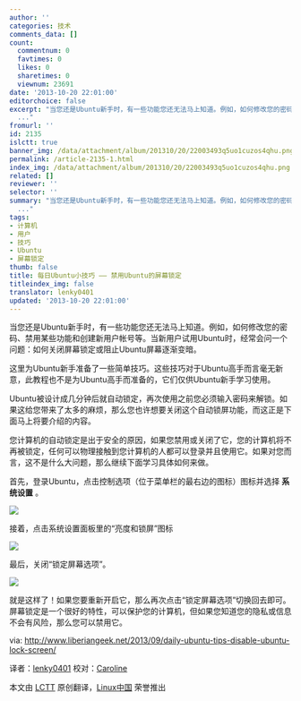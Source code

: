 ```yaml
---
author: ''
categories: 技术
comments_data: []
count:
  commentnum: 0
  favtimes: 0
  likes: 0
  sharetimes: 0
  viewnum: 23691
date: '2013-10-20 22:01:00'
editorchoice: false
excerpt: "当您还是Ubuntu新手时，有一些功能您还无法马上知道。例如，如何修改您的密码、禁用某些功能和创建新用户帐号等。当新用户试用Ubuntu时，经常会问一个问题：如何关闭屏幕锁定或阻止Ubuntu屏幕逐渐变暗。\r\n这里为Ubunt
  ..."
fromurl: ''
id: 2135
islctt: true
banner_img: /data/attachment/album/201310/20/22003493q5uo1cuzos4qhu.png
permalink: /article-2135-1.html
index_img: /data/attachment/album/201310/20/22003493q5uo1cuzos4qhu.png.thumb.jpg
related: []
reviewer: ''
selector: ''
summary: "当您还是Ubuntu新手时，有一些功能您还无法马上知道。例如，如何修改您的密码、禁用某些功能和创建新用户帐号等。当新用户试用Ubuntu时，经常会问一个问题：如何关闭屏幕锁定或阻止Ubuntu屏幕逐渐变暗。\r\n这里为Ubunt
  ..."
tags:
- 计算机
- 用户
- 技巧
- Ubuntu
- 屏幕锁定
thumb: false
title: 每日Ubuntu小技巧 —— 禁用Ubuntu的屏幕锁定
titleindex_img: false
translator: lenky0401
updated: '2013-10-20 22:01:00'
---
```


当您还是Ubuntu新手时，有一些功能您还无法马上知道。例如，如何修改您的密码、禁用某些功能和创建新用户帐号等。当新用户试用Ubuntu时，经常会问一个问题：如何关闭屏幕锁定或阻止Ubuntu屏幕逐渐变暗。


这里为Ubuntu新手准备了一些简单技巧。这些技巧对于Ubuntu高手而言毫无新意，此教程也不是为Ubuntu高手而准备的，它们仅供Ubuntu新手学习使用。


Ubuntu被设计成几分钟后就自动锁定，再次使用之前您必须输入密码来解锁。如果这给您带来了太多的麻烦，那么您也许想要关闭这个自动锁屏功能，而这正是下面马上将要介绍的内容。


您计算机的自动锁定是出于安全的原因，如果您禁用或关闭了它，您的计算机将不再被锁定，任何可以物理接触到您计算机的人都可以登录并且使用它。如果对您而言，这不是什么大问题，那么继续下面学习具体如何来做。


首先，登录Ubuntu，点击控制选项（位于菜单栏的最右边的图标）图标并选择 **系统设置** 。


![](/data/attachment/album/201310/20/22003493q5uo1cuzos4qhu.png) 


接着，点击系统设置面板里的“亮度和锁屏”图标


 ![](/data/attachment/album/201310/20/220034nacn014zerhjq7bk.png)


最后，关闭“锁定屏幕选项”。


![](/data/attachment/album/201310/20/220035zu3dtcot5ohfuut3.png) 


就是这样了！如果您要重新开启它，那么再次点击“锁定屏幕选项”切换回去即可。屏幕锁定是一个很好的特性，可以保护您的计算机，但如果您知道您的隐私或信息不会有风险，那么您可以禁用它。


 


via: <http://www.liberiangeek.net/2013/09/daily-ubuntu-tips-disable-ubuntu-lock-screen/>


译者：[lenky0401](https://github.com/lenky0401) 校对：[Caroline](https://github.com/carolinewuyan)


本文由 [LCTT](https://github.com/LCTT/TranslateProject) 原创翻译，[Linux中国](http://linux.cn/) 荣誉推出